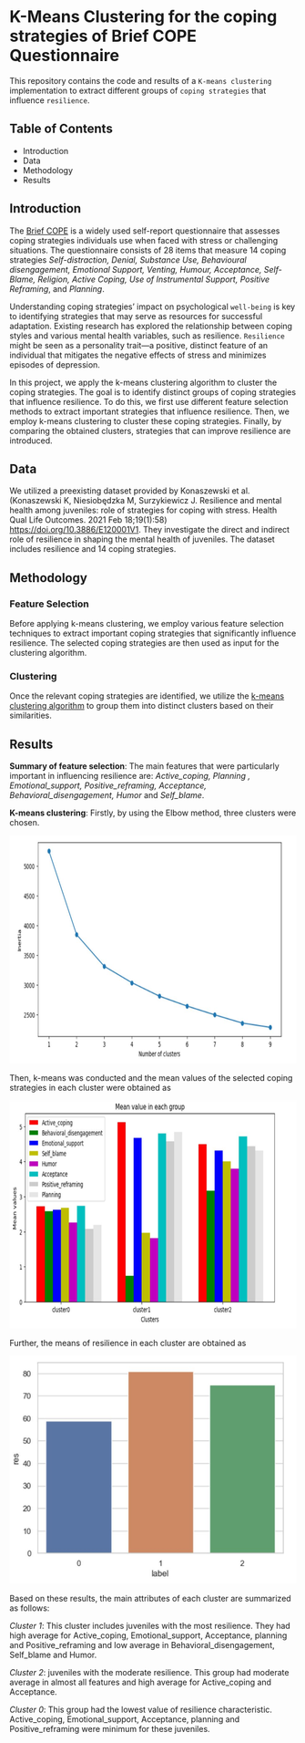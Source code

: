 # K-Means Clustering for the coping strategies of Brief COPE Questionnaire
This repository contains the code and results of a `K-means clustering` implementation to extract different groups of `coping strategies` that influence `resilience`.  

## Table of Contents
+ Introduction
+ Data
+ Methodology
+ Results

## Introduction

The [Brief COPE](https://github.com/AbbasPak/K-Means-Clustering-in-psychology-Case-study/blob/main/cope.rst) is a widely used self-report questionnaire that assesses coping strategies individuals use when faced with stress or challenging situations. The questionnaire consists of 28 items that measure 14 coping strategies *Self-distraction, Denial, Substance Use, Behavioural disengagement, Emotional Support, Venting, Humour, Acceptance, Self-Blame, Religion, Active Coping, Use of Instrumental Support, Positive Reframing*, and *Planning*.

Understanding coping strategies’ impact on psychological `well-being` is key to identifying strategies that may serve as resources for successful adaptation. Existing research has explored the relationship between coping styles and various mental health variables, such as resilience. `Resilience` might be seen as a personality trait—a positive, distinct feature of an individual that mitigates the negative effects of stress and minimizes episodes of depression. 

In this project, we apply the k-means clustering algorithm to cluster the coping strategies. The goal is to identify distinct groups of coping strategies that influence resilience. To do this, we first use different feature selection methods to extract important strategies that influence resilience. Then, we employ k-means clustering to cluster these coping strategies. Finally, by comparing the obtained clusters, strategies that can improve resilience are introduced.

## Data 
We utilized a preexisting dataset provided by Konaszewski et al. (Konaszewski K, Niesiobędzka M, Surzykiewicz J. Resilience and mental health among juveniles: role of strategies for coping with stress. Health Qual Life Outcomes. 2021 Feb 18;19(1):58) https://doi.org/10.3886/E120001V1. They investigate the direct and indirect role of resilience in shaping the mental health of juveniles. The dataset includes resilience and 14 coping strategies. 

## Methodology
### Feature Selection
Before applying k-means clustering, we employ various feature selection techniques to extract important coping strategies that significantly influence resilience. The selected coping strategies are then used as input for the clustering algorithm.
### Clustering 
Once the relevant coping strategies are identified, we utilize the [k-means clustering algorithm](https://github.com/AbbasPak/K-Means-Clustering-in-psychology-Case-study/blob/main/kmeans.rst) to group them into distinct clusters 
based on their similarities. 

## Results

**Summary of feature selection**: The main features that were particularly important in influencing resilience are: *Active_coping, Planning , Emotional_support, Positive_reframing, Acceptance, Behavioral_disengagement, Humor* and *Self_blame*.

**K-means clustering**: Firstly, by using the Elbow method, three clusters were chosen. 

<img src="figures/elbow.JPG" width="800" height="400"> 

Then, k-means was conducted and the mean values of the selected coping strategies in each cluster were obtained as 

<img src="figures/coping.JPG" width="800" height="400"> 

Further, the means of resilience in each cluster are obtained as 

<img src="figures/res.JPG" width="800" height="400"> 

Based on these results, the main attributes of each cluster are summarized as follows:

_Cluster 1_: This cluster includes juveniles with the most resilience. They had high average for Active_coping, Emotional_support, Acceptance, planning and Positive_reframing and low average in Behavioral_disengagement, Self_blame and Humor.

_Cluster 2_: juveniles with the moderate resilience. This group had moderate average in almost all features and high average for Active_coping and Acceptance.

_Cluster 0_: This group had the lowest value of resilience characteristic. Active_coping, Emotional_support, Acceptance, planning and Positive_reframing were minimum for these juveniles.








